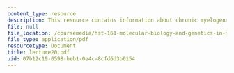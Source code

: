 ```yaml
---
content_type: resource
description: This resource contains information about chronic myelogenous leukemia.
file: null
file_location: /coursemedia/hst-161-molecular-biology-and-genetics-in-modern-medicine-fall-2007/07b12c190598beb10e4c8cfd6d3b6154_lecture20.pdf
file_type: application/pdf
resourcetype: Document
title: lecture20.pdf
uid: 07b12c19-0598-beb1-0e4c-8cfd6d3b6154
---
```

